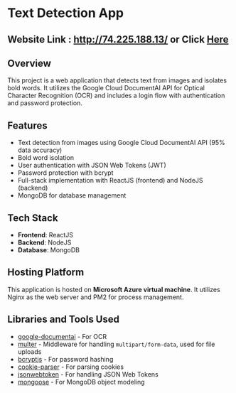 # Text Detection App

## Website Link : http://74.225.188.13/ or Click [Here](http://74.225.188.13/)

## Overview

This project is a web application that detects text from images and isolates bold words. It utilizes the Google Cloud DocumentAI API for Optical Character Recognition (OCR) and includes a login flow with authentication and password protection.

## Features

- Text detection from images using Google Cloud DocumentAI API (95% data accuracy)
- Bold word isolation
- User authentication with JSON Web Tokens (JWT)
- Password protection with bcrypt
- Full-stack implementation with ReactJS (frontend) and NodeJS (backend)
- MongoDB for database management

## Tech Stack

- **Frontend**: ReactJS
- **Backend**: NodeJS
- **Database**: MongoDB

## Hosting Platform
This application is hosted on **Microsoft Azure virtual machine**. It utilizes Nginx as the web server and PM2 for process management.

## Libraries and Tools Used

- [google-documentai](https://www.npmjs.com/package/@google-cloud/documentai) - For OCR
- [multer](https://www.npmjs.com/package/multer) - Middleware for handling `multipart/form-data`, used for file uploads
- [bcryptjs](https://www.npmjs.com/package/bcryptjs) - For password hashing
- [cookie-parser](https://www.npmjs.com/package/cookie-parser) - For parsing cookies
- [jsonwebtoken](https://www.npmjs.com/package/jsonwebtoken) - For handling JSON Web Tokens
- [mongoose](https://www.npmjs.com/package/mongoose) - For MongoDB object modeling
